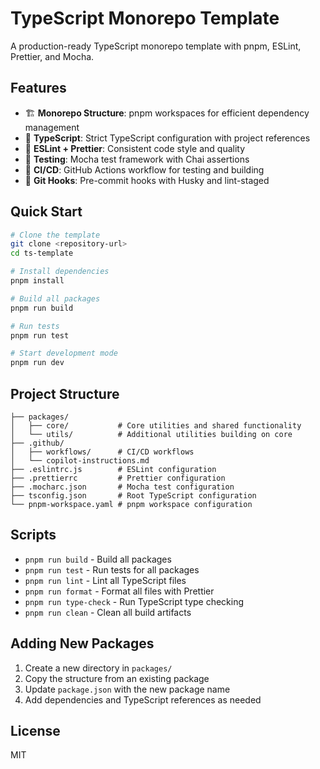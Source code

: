 # TypeScript Monorepo Template

A production-ready TypeScript monorepo template with pnpm, ESLint, Prettier, and Mocha.

## Features

- 🏗️ **Monorepo Structure**: pnpm workspaces for efficient dependency management
- 🔧 **TypeScript**: Strict TypeScript configuration with project references
- 🎯 **ESLint + Prettier**: Consistent code style and quality
- 🧪 **Testing**: Mocha test framework with Chai assertions
- 🚀 **CI/CD**: GitHub Actions workflow for testing and building
- 🎣 **Git Hooks**: Pre-commit hooks with Husky and lint-staged

## Quick Start

```bash
# Clone the template
git clone <repository-url>
cd ts-template

# Install dependencies
pnpm install

# Build all packages
pnpm run build

# Run tests
pnpm run test

# Start development mode
pnpm run dev
```

## Project Structure

```
├── packages/
│   ├── core/           # Core utilities and shared functionality
│   └── utils/          # Additional utilities building on core
├── .github/
│   ├── workflows/      # CI/CD workflows
│   └── copilot-instructions.md
├── .eslintrc.js        # ESLint configuration
├── .prettierrc         # Prettier configuration
├── .mocharc.json       # Mocha test configuration
├── tsconfig.json       # Root TypeScript configuration
└── pnpm-workspace.yaml # pnpm workspace configuration
```

## Scripts

- `pnpm run build` - Build all packages
- `pnpm run test` - Run tests for all packages
- `pnpm run lint` - Lint all TypeScript files
- `pnpm run format` - Format all files with Prettier
- `pnpm run type-check` - Run TypeScript type checking
- `pnpm run clean` - Clean all build artifacts

## Adding New Packages

1. Create a new directory in `packages/`
2. Copy the structure from an existing package
3. Update `package.json` with the new package name
4. Add dependencies and TypeScript references as needed

## License

MIT
